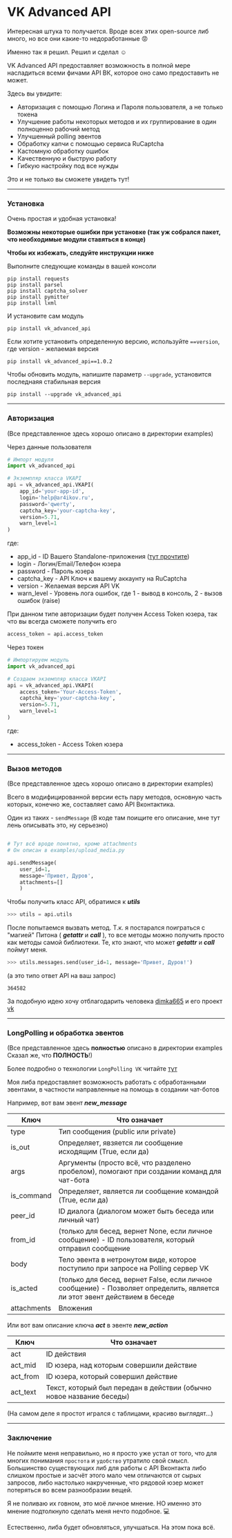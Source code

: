 # VK Advanced API

Интересная штука то получается. Вроде всех этих open-source либ много, но все они
какие-то недоработанные :rage:

Именно так я решил.
Решил и сделал :relaxed:

VK Advanced API предоставляет возможность в полной мере насладиться всеми
фичами API ВК, которое оно само предоставить не может.

Здесь вы увидите:
- Авторизация с помощью Логина и Пароля пользователя, а не только токена
- Улучшение работы некоторых методов и их группирование в один полноценно рабочий метод
- Улучшенный polling эвентов
- Обработку капчи с помощью сервиса RuCaptcha
- Кастомную обработку ошибок
- Качественную и быструю работу
- Гибкую настройку под все нужды

Это и не только вы сможете увидеть тут!

---
### Установка

Очень простая и удобная установка!

**Возможны некоторые ошибки при установке (так уж собрался пакет, что необходимые модули ставяться в конце)**

**Чтобы их избежать, следуйте инструкции ниже**

Выполните следующие команды в вашей консоли
```shell
pip install requests
pip install parsel
pip install captcha_solver
pip install pymitter
pip install lxml
```

И установите сам модуль
```shell
pip install vk_advanced_api
```

Если хотите установить определенную версию, используйте `==version`, где
version - желаемая версия
```shell
pip install vk_advanced_api==1.0.2
```
Чтобы обновить модуль, напишите параметр `--upgrade`, установится последнаяя стабильная версия
```shell
pip install --upgrade vk_advanced_api
```

---
### Авторизация

(Все представленное здесь хорошо описано в директории examples)

Через данные пользователя
```python
# Импорт модуля
import vk_advanced_api

# Экземпляр класса VKAPI
api = vk_advanced_api.VKAPI(
    app_id='your-app-id',
    login='help@ar4ikov.ru',
    password='qwerty',
    captcha_key='your-captcha-key',
    version=5.71,
    warn_level=1
)
```
где:
- app_id - ID Вашего Standalone-приложения ([тут прочтите](http://vk.com/editapp?act=create))
- login - Логин/Email/Телефон юзера
- password - Пароль юзера
- captcha_key - API Ключ к вашему аккаунту на RuCaptcha
- version - Желаемая версия API VK
- warn_level - Уровень лога ошибок, где 1 - вывод в консоль, 2 - вызов ошибок (raise)

При данном типе авторизации будет получен Access Token юзера, так что вы всегда 
сможете получить его
```python
access_token = api.access_token
```

Через токен
```python
# Импортируем модуль
import vk_advanced_api

# Создаем экземпляр класса VKAPI
api = vk_advanced_api.VKAPI(
    access_token='Your-Access-Token',
    captcha_key='your-captcha-key',
    version=5.71,
    warn_level=1
)
```
где:
- access_token - Access Token юзера

---
### Вызов методов

(Все представленное здесь хорошо описано в директории examples)

Всего в модифицированной версии есть пару методов, основную часть которых,
конечно же, составляет само API Вконтактика.

Один из таких - `sendMessage`
(В коде там поищите его описание, мне тут лень описывать это, ну серьезно)
```python

# Тут всё вроде понятно, кроме attachments
# Он описан в examples/upload_media.py

api.sendMessage(
    user_id=1,
    message='Привет, Дуров',
    attachments=[]
    )
```

Чтобы получить класс API, обратимся к ***utils***
```python
>>> utils = api.utils
```
После попытаемся вызвать метод.
Т.к. я постарался поиграться с "магией" Питона ( ***__getattr__*** и ***__call__*** ),
то все методы можно получить просто как методы самой библиотеки. Те, кто знают, что
может ***__getattr__*** и ***__call__*** поймут меня.

```python
>>> utils.messages.send(user_id=1, message='Привет, Дуров!')
```

(а это типо ответ API на ваш запрос)
```shell
364582
```

За подобную идею хочу отблагодарить человека [dimka665](https://github.com/dimka665) и его проект
[vk](https://github.com/dimka665/vk)

---
### LongPolling и обработка эвентов

(Все представленное здесь **полностью** описано в директории examples
Сказал же, что **ПОЛНОСТЬ**!)

Более подробно о технологии `LongPolling VK` читайте [тут](https://vk.com/dev/using_longpoll)

Моя либа предоставляет возможность работать с обработанными эвентами, в частности
направленные на помощь в создании чат-ботов

Например, вот вам эвент ***new_message***

Ключ         | Что означает
-------------|--------------------------------------------------------------
type         | Тип сообщения (public или private)
is_out       | Определяет, явзяется ли сообщение исходящим (True, если да)
args         | Аргументы (просто всё, что разделено пробелом), помогают при создании команд для чат-бота
is_command   | Определяет, является ли сообщение командой (True, если да)
peer_id      | ID диалога (диалогом может быть беседа или личный чат)
from_id      | (только для бесед, вернет None, если личное сообщение) - ID пользователя, который отправил сообщение
body         | Тело эвента в нетронутом виде, которое поступило при запросе на Polling сервер VK
is_acted     | (только для бесед, вернет False, если личное сообщение) - Позволяет определить, является ли этот эвент действием в беседе
attachments  | Вложения


Или вот вам описание ключа ***act*** в эвенте ***new_action***

Ключ         | Что означает
-------------|--------------------------------------------------------------
act          | ID действия
act_mid      | ID юзера, над которым совершили действие
act_from     | ID юзера, который совершил действие
act_text     | Текст, который был передан в действии (обычно новое название беседы)

(На самом деле я простот игрался с таблицами, красиво выглядят...)

---
### Заключение

Не поймите меня неправильно, но я просто уже устал от того, что для многих понимания
`простота` и `удобство` утратило свой смысл. Большинство существующих либ для работы
с API Вконтакта либо слишком простые и засчёт этого мало чем отличаются от сырых
запросов, либо настолько накрученные, что рядовой юзер может потеряться во всем разнообразии вещей.

Я не поливаю их говном, это моё личное мнение.
НО именно это мнение подтолкнуло сделать меня нечто подобное. :computer:

Естественно, либа будет обновляться, улучшаться.
На этом пока всё.
